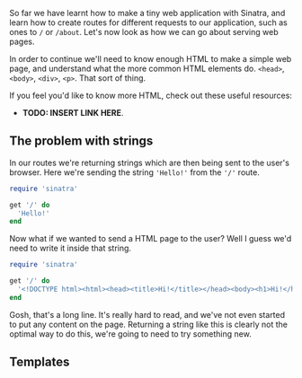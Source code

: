So far we have learnt how to make a tiny web application with Sinatra, and
learn how to create routes for different requests to our application, such as
ones to `/` or `/about`. Let's now look as how we can go about serving web
pages.

In order to continue we'll need to know enough HTML to make a simple web page,
and understand what the more common HTML elements do. `<head>`, `<body>`,
`<div>`, `<p>`. That sort of thing.

If you feel you'd like to know more HTML, check out these useful resources:

* **TODO: INSERT LINK HERE**.


## The problem with strings

In our routes we're returning strings which are then being sent to the user's
browser. Here we're sending the string `'Hello!'` from the `'/'` route.

```ruby
require 'sinatra'

get '/' do
  'Hello!'
end
```

Now what if we wanted to send a HTML page to the user? Well I guess we'd need
to write it inside that string.

```ruby
require 'sinatra'

get '/' do
  '<!DOCTYPE html><html><head><title>Hi!</title></head><body><h1>Hi!</h1></body></html>'
end
```

Gosh, that's a long line. It's really hard to read, and we've not even started
to put any content on the page. Returning a string like this is clearly not
the optimal way to do this, we're going to need to try something new.


## Templates
